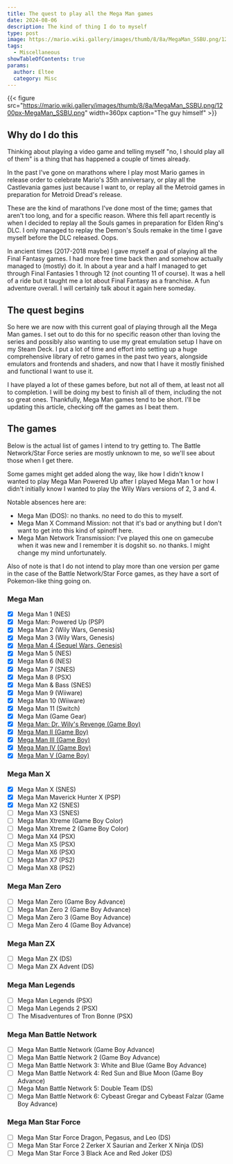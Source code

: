 ```yaml
---
title: The quest to play all the Mega Man games
date: 2024-08-06
description: The kind of thing I do to myself
type: post
image: https://mario.wiki.gallery/images/thumb/8/8a/MegaMan_SSBU.png/1200px-MegaMan_SSBU.png
tags:
  - Miscellaneous
showTableOfContents: true
params:
  author: Eltee
  category: Misc
---
```

{{< figure src="https://mario.wiki.gallery/images/thumb/8/8a/MegaMan_SSBU.png/1200px-MegaMan_SSBU.png" width=360px caption="The guy himself" >}}

## Why do I do this

Thinking about playing a video game and telling myself "no, I should play all of them" is a thing that has happened a couple of times already.

In the past I've gone on marathons where I play most Mario games in release order to celebrate Mario's 35th anniversary, or play all the Castlevania games just because I want to, or replay all the Metroid games in preparation for Metroid Dread's release. 

These are the kind of marathons I've done most of the time; games that aren't too long, and for a specific reason. Where this fell apart recently is when I decided to replay all the Souls games in preparation for Elden Ring's DLC. I only managed to replay the Demon's Souls remake in the time I gave myself before the DLC released. Oops.

In ancient times (2017-2018 maybe) I gave myself a goal of playing all the Final Fantasy games. I had more free time back then and somehow actually managed to (mostly) do it. In about a year and a half I managed to get through Final Fantasies 1 through 12 (not counting 11 of course). It was a hell of a ride but it taught me a lot about Final Fantasy as a franchise. A fun adventure overall. I will certainly talk about it again here someday.

## The quest begins

So here we are now with this current goal of playing through all the Mega Man games. I set out to do this for no specific reason other than loving the series and possibly also wanting to use my great emulation setup I have on my Steam Deck. I put a lot of time and effort into setting up a huge comprehensive library of retro games in the past two years, alongside emulators and frontends and shaders, and now that I have it mostly finished and functional I want to use it.

I have played a lot of these games before, but not all of them, at least not all to completion. I will be doing my best to finish all of them, including the not so great ones. Thankfully, Mega Man games tend to be short. I'll be updating this article, checking off the games as I beat them.

## The games

Below is the actual list of games I intend to try getting to. The Battle Network/Star Force series are mostly unknown to me, so we'll see about those when I get there. 

Some games might get added along the way, like how I didn't know I wanted to play Mega Man Powered Up after I played Mega Man 1 or how I didn't initially know I wanted to play the Wily Wars versions of 2, 3 and 4.

Notable absences here are:

- Mega Man (DOS): no thanks. no need to do this to myself.
- Mega Man X Command Mission: not that it's bad or anything but I don't want to get into this kind of spinoff here.
- Mega Man Network Transmission: I've played this one on gamecube when it was new and I remember it is dogshit so. no thanks. I might change my mind unfortunately.

Also of note is that I do not intend to play more than one version per game in the case of the Battle Network/Star Force games, as they have a sort of Pokemon-like thing going on.

### Mega Man

- [x] Mega Man 1 (NES)
- [x] Mega Man: Powered Up (PSP)
- [x] Mega Man 2 (Wily Wars, Genesis)
- [x] Mega Man 3 (Wily Wars, Genesis)
- [x] [Mega Man 4 (Sequel Wars, Genesis)](/completed/mega-man-4/)
- [x] Mega Man 5 (NES)
- [x] Mega Man 6 (NES)
- [x] Mega Man 7 (SNES)
- [x] Mega Man 8 (PSX)
- [x] Mega Man & Bass (SNES)
- [x] Mega Man 9 (Wiiware)
- [x] Mega Man 10 (Wiiware)
- [x] Mega Man 11 (Switch)
- [x] Mega Man (Game Gear)
- [x] [Mega Man: Dr. Wily's Revenge (Game Boy)](/completed/2024-08-02-mega-man---dr-wilys-revenge/)
- [x] [Mega Man II (Game Boy)](/completed/2024-08-06-mega-man-ii/)
- [x] [Mega Man III (Game Boy)](/completed/2024-08-06-mega-man-iii/)
- [x] [Mega Man IV (Game Boy)](/completed/2024-08-06-mega-man-iv/)
- [x] [Mega Man V (Game Boy)](/completed/2024-08-15-mega-man-v/)

### Mega Man X

- [x] Mega Man X (SNES)
- [x] Mega Man Maverick Hunter X (PSP)
- [x] Mega Man X2 (SNES)
- [ ] Mega Man X3 (SNES)
- [ ] Mega Man Xtreme (Game Boy Color)
- [ ] Mega Man Xtreme 2 (Game Boy Color)
- [ ] Mega Man X4 (PSX)
- [ ] Mega Man X5 (PSX)
- [ ] Mega Man X6 (PSX)
- [ ] Mega Man X7 (PS2)
- [ ] Mega Man X8 (PS2)

### Mega Man Zero

- [ ] Mega Man Zero (Game Boy Advance)
- [ ] Mega Man Zero 2 (Game Boy Advance)
- [ ] Mega Man Zero 3 (Game Boy Advance)
- [ ] Mega Man Zero 4 (Game Boy Advance)

### Mega Man ZX

- [ ] Mega Man ZX (DS)
- [ ] Mega Man ZX Advent (DS)

### Mega Man Legends

- [ ] Mega Man Legends (PSX)
- [ ] Mega Man Legends 2 (PSX)
- [ ] The Misadventures of Tron Bonne (PSX)

### Mega Man Battle Network

- [ ] Mega Man Battle Network (Game Boy Advance)
- [ ] Mega Man Battle Network 2 (Game Boy Advance)
- [ ] Mega Man Battle Network 3: White and Blue (Game Boy Advance)
- [ ] Mega Man Battle Network 4: Red Sun and Blue Moon (Game Boy Advance)
- [ ] Mega Man Battle Network 5: Double Team (DS)
- [ ] Mega Man Battle Network 6: Cybeast Gregar and Cybeast Falzar (Game Boy Advance)

### Mega Man Star Force

- [ ] Mega Man Star Force Dragon, Pegasus, and Leo (DS)
- [ ] Mega Man Star Force 2 Zerker X Saurian and Zerker X Ninja (DS)
- [ ] Mega Man Star Force 3 Black Ace and Red Joker (DS)
